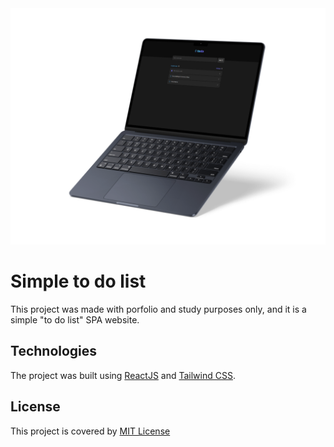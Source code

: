 <div>
<img src="public/images/mockup.png">
</div>

# Simple to do list

This project was made with porfolio and study purposes only, and it is a simple "to do list" SPA website.

## Technologies

The project was built using [ReactJS](https://react.dev/) and [Tailwind CSS](https://tailwindcss.com).

## License

This project is covered by [MIT License](/LICENSE.md)
